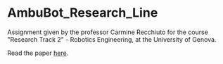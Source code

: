 # AmbuBot_Research_Line
Assignment given by the professor Carmine Recchiuto for the course "Research Track 2" - Robotics Engineering, at the University of Genova.

Read the paper [here](https://github.com/LoreBene99/AmbuBot_Research_Line/blob/main/Research_Line_Smart_Ambulances.pdf).
